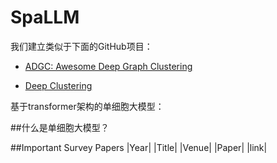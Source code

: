 # SpaLLM


我们建立类似于下面的GitHub项目：

- [ADGC: Awesome Deep Graph Clustering](https://github.com/yueliu1999/Awesome-Deep-Graph-Clustering)


- [Deep Clustering](https://github.com/zhoushengisnoob/DeepClustering)

基于transformer架构的单细胞大模型：

##什么是单细胞大模型？

##Important Survey Papers
|Year|    |Title|    |Venue|    |Paper|    |link|   
